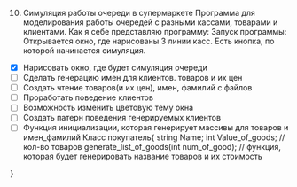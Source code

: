 10. Симуляция работы очереди в супермаркете
Программа для моделирования работы очередей с разными кассами, товарами и клиентами.
Как я себе представляю программу:
Запуск программы:
Открывается окно, где нарисованы 3 линии касс. 
Есть кнопка, по которой начинается симуляция. 
- [x] Нарисовать окно, где будет симуляция очереди
- [ ] Сделать генерацию имен для клиентов. товаров и их цен
- [ ] Создать чтение товаров(и их цен), имен, фамилий с файлов 
- [ ] Проработать поведение клиентов
- [ ] Возможность изменить цветовую тему окна
- [ ] Создать патерн поведения генерируемых клиентов
- [ ] Функция инициализации, которая генерирует массивы для товаров и имен_фамилий
Класс покупатель{
	string Name;
	 int Value_of_goods; // кол-во товаров
	 generate_list_of_goods(int num_of_good); // функция, которая будет генерировать название товаров и их стоимость
	 
}

